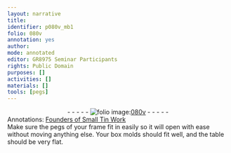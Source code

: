 ```yaml
---
layout: narrative
title: 
identifier: p080v_mb1
folio: 080v
annotation: yes
author:
mode: annotated
editor: GR8975 Seminar Participants
rights: Public Domain
purposes: []
activities: []
materials: []
tools: [pegs]
---
```


 <div class="folio" align="center">- - - - - <a href="http://gallica.bnf.fr/ark:/12148/btv1b10500001g/f166.image" target="_blank"><img src="https://cu-mkp.github.io/GR8975-edition/assets/photo-icon.png" alt="folio image: " style="display:inline-block; margin-bottom:-3px;"/>080v</a> - - - - - </div> <div class="annotation" align="left">Annotations:
<a href="https://drive.google.com/drive/folders/0BwJi-u8sfkVDfnZ2cUFXWktPQWU0TTJPY3ZUeEVOdkFwS1g5eUhOM1hsRXVTSXRzQ0IxWVk" target="_blank">Founders of Small Tin Work</a>
 </div> 
 Make sure the <span class="tool">pegs</span> of your frame fit in easily so it will open with ease without moving anything else. Your box molds should fit well, and the table should be very flat. 
 